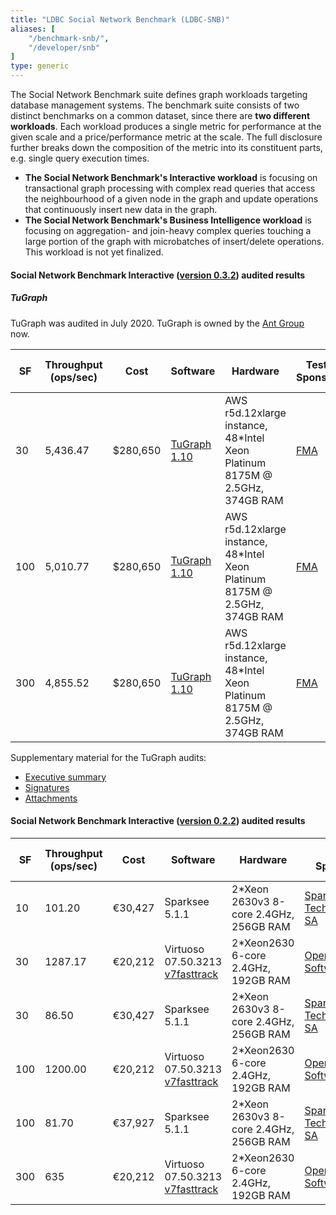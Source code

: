 ```yaml
---
title: "LDBC Social Network Benchmark (LDBC-SNB)"
aliases: [
    "/benchmark-snb/",
    "/developer/snb"
]
type: generic
---
```


The Social Network Benchmark suite defines graph workloads targeting database management systems.
The benchmark suite consists of two distinct benchmarks on a common dataset, since there are **two different workloads**.
Each workload produces a single metric for performance at the given
scale and a price/performance metric at the scale.  The full
disclosure further breaks down the composition of the metric into its
constituent parts, e.g. single query execution
times.

- **The Social Network Benchmark\'s Interactive workload** is focusing on transactional graph processing with complex read queries that access the neighbourhood of a given node in the graph and update operations that continuously insert new data in the graph.
- **The Social Network Benchmark\'s Business Intelligence workload** is focusing on aggregation- and join-heavy complex queries touching a large portion of the graph with microbatches of insert/delete operations. This workload is not yet finalized.

#### Social Network Benchmark Interactive ([version 0.3.2](https://arxiv.org/pdf/2001.02299.pdf)) audited results

##### TuGraph

TuGraph was audited in July 2020. TuGraph is owned by the [Ant Group](https://www.antgroup.com/en) now.


| **SF** | **Throughput (ops/sec)** | **Cost** | **Software** | **Hardware** | **Test Sponsor** | **Date** | **Full Disclosure Report** |
|--------|--------------------------|----------|--------------|--------------|------------------|----------|---------------------------|
|30 |	5,436.47 |	$280,650 |	[TuGraph 1.10](https://fma-ai.cn/) |	AWS r5d.12xlarge instance, 48\*Intel Xeon Platinum 8175M @ 2.5GHz, 374GB RAM | [FMA](https://fma-ai.cn/) |	2020/07/26 |	 [Full Disclosure Report](LDBC_SNB_I_20200726_SF30-100-300_tugraph.pdf) 
|100 |	5,010.77 |	$280,650 |	[TuGraph 1.10](https://fma-ai.cn/) |	AWS r5d.12xlarge instance, 48\*Intel Xeon Platinum 8175M @ 2.5GHz, 374GB RAM | [FMA](https://fma-ai.cn/) |	2020/07/26 |	 [Full Disclosure Report](LDBC_SNB_I_20200726_SF30-100-300_tugraph.pdf) 
|300 |	4,855.52 |	$280,650 |	[TuGraph 1.10](https://fma-ai.cn/) |	AWS r5d.12xlarge instance, 48\*Intel Xeon Platinum 8175M @ 2.5GHz, 374GB RAM | [FMA](https://fma-ai.cn/) |	2020/07/26 |	 [Full Disclosure Report](LDBC_SNB_I_20200726_SF30-100-300_tugraph.pdf) 

Supplementary material for the TuGraph audits:

-  [Executive summary](LDBC_SNB_I_20200726_SF30-100-300_tugraph-executive_summary.pdf)
-  [Signatures](LDBC_SNB_I_20200726_SF30-100-300_tugraph-signatures.pdf)
-  [Attachments](https://drive.google.com/file/d/198UrkL7_vduOm5MTneVniiYBG8U2a8x9/view?usp=sharing)


#### Social Network Benchmark Interactive ([version 0.2.2](https://github.com/ldbc/ldbc_snb_docs/blob/8d325657069b444dd79fe21c770ecc9d88cc2c53/LDBC_SNB_v0.2.2.pdf)) audited results 

| **SF** | **Throughput (ops/sec)** | **Cost** | **Software** | **Hardware** | **Test Sponsor** | **Date** | **Full Disclosure Report** |
|--------|--------------------------|----------|--------------|--------------|------------------|----------|---------------------------|
| 10 | 101.20 | €30,427 | Sparksee 5.1.1 | 2\*Xeon 2630v3 8-core 2.4GHz, 256GB RAM |[Sparsity Technologies SA](http://www.sparsity-technologies.com) |2015/04/27 | [Full Disclosure Report](LDBC_SNB_I_20150427_SF10_sparksee.pdf)
| 30 | 1287.17 | €20,212 | Virtuoso 07.50.3213 [v7fasttrack](https://github.com/v7fasttrack/virtuoso-opensource) | 2*Xeon2630 6-core 2.4GHz, 192GB RAM | [OpenLink Software](http://www.openlinksw.com) | 2015/04/27 | [Full Disclosure Report](LDBC_SNB_I_20150427_SF30_virtuoso.pdf)
| 30 | 86.50 | €30,427 | Sparksee 5.1.1 | 2\*Xeon 2630v3 8-core 2.4GHz, 256GB RAM |[Sparsity Technologies SA](http://www.sparsity-technologies.com) |2015/04/27 | [Full Disclosure Report](LDBC_SNB_I_20150427_SF30_sparksee.pdf)
| 100 | 1200.00 | €20,212 | Virtuoso 07.50.3213 [v7fasttrack](https://github.com/v7fasttrack/virtuoso-opensource) | 2*Xeon2630 6-core 2.4GHz, 192GB RAM | [OpenLink Software](http://www.openlinksw.com) | 2015/04/27 | [Full Disclosure Report](LDBC_SNB_I_20150427_SF100_virtuoso.pdf)
| 100 | 81.70 | €37,927 | Sparksee 5.1.1 | 2\*Xeon 2630v3 8-core 2.4GHz, 256GB RAM |[Sparsity Technologies SA](http://www.sparsity-technologies.com) |2015/04/27 | [Full Disclosure Report](LDBC_SNB_I_20150427_SF100_sparksee.pdf)
| 300 | 635 | €20,212 | Virtuoso 07.50.3213 [v7fasttrack](https://github.com/v7fasttrack/virtuoso-opensource) | 2*Xeon2630 6-core 2.4GHz, 192GB RAM | [OpenLink Software](http://www.openlinksw.com) | 2015/04/27 | [Full Disclosure Report](LDBC_SNB_I_20150427_SF300_virtuoso.pdf)

